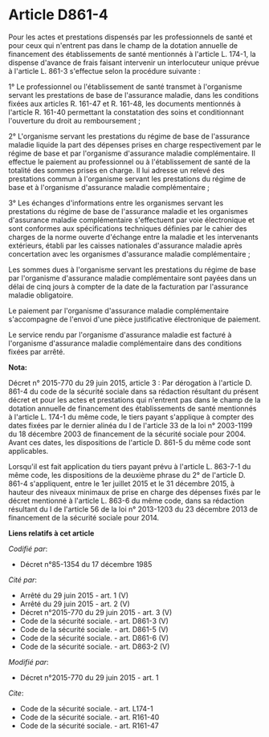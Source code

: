 # Article D861-4

Pour les actes et prestations dispensés par les professionnels de santé et pour ceux qui n'entrent pas dans le champ de la
dotation annuelle de financement des établissements de santé mentionnés à l'article L. 174-1, la dispense d'avance de frais
faisant intervenir un interlocuteur unique prévue à l'article L. 861-3 s'effectue selon la procédure suivante : 

1° Le professionnel ou l'établissement de santé transmet à l'organisme servant les prestations de base de l'assurance
maladie, dans les conditions fixées aux articles R. 161-47 et R. 161-48, les documents mentionnés à l'article R. 161-40
permettant la constatation des soins et conditionnant l'ouverture du droit au remboursement ; 

2° L'organisme servant les prestations du régime de base de l'assurance maladie liquide la part des dépenses prises en charge
respectivement par le régime de base et par l'organisme d'assurance maladie complémentaire. Il effectue le paiement au
professionnel ou à l'établissement de santé de la totalité des sommes prises en charge. Il lui adresse un relevé des
prestations commun à l'organisme servant les prestations du régime de base et à l'organisme d'assurance maladie
complémentaire ; 

3° Les échanges d'informations entre les organismes servant les prestations du régime de base de l'assurance maladie et les
organismes d'assurance maladie complémentaire s'effectuent par voie électronique et sont conformes aux spécifications
techniques définies par le cahier des charges de la norme ouverte d'échange entre la maladie et les intervenants extérieurs,
établi par les caisses nationales d'assurance maladie après concertation avec les organismes d'assurance maladie
complémentaire ; 

Les sommes dues à l'organisme servant les prestations du régime de base par l'organisme d'assurance maladie complémentaire
sont payées dans un délai de cinq jours à compter de la date de la facturation par l'assurance maladie obligatoire. 

Le paiement par l'organisme d'assurance maladie complémentaire s'accompagne de l'envoi d'une pièce justificative électronique
de paiement. 

Le service rendu par l'organisme d'assurance maladie est facturé à l'organisme d'assurance maladie complémentaire dans des
conditions fixées par arrêté.

**Nota:**

Décret n° 2015-770 du 29 juin 2015, article 3 : Par dérogation à l'article D. 861-4 du code de la sécurité sociale dans sa
rédaction résultant du présent décret et pour les actes et prestations qui n'entrent pas dans le champ de la dotation
annuelle de financement des établissements de santé mentionnés à l'article L. 174-1 du même code, le tiers payant s'applique
à compter des dates fixées par le dernier alinéa du I de l'article 33 de la loi n° 2003-1199 du 18 décembre 2003 de
financement de la sécurité sociale pour 2004. Avant ces dates, les dispositions de l'article D. 861-5 du même code sont
applicables.

Lorsqu'il est fait application du tiers payant prévu à l'article L. 863-7-1 du même code, les dispositions de la deuxième
phrase du 2° de l'article D. 861-4 s'appliquent, entre le 1er juillet 2015 et le 31 décembre 2015, à hauteur des niveaux
minimaux de prise en charge des dépenses fixés par le décret mentionné à l'article L. 863-6 du même code, dans sa rédaction
résultant du I de l'article 56 de la loi n° 2013-1203 du 23 décembre 2013 de financement de la sécurité sociale pour 2014.

**Liens relatifs à cet article**

_Codifié par_:

  - Décret n°85-1354 du 17 décembre 1985

_Cité par_:

  - Arrêté du 29 juin 2015 - art. 1 (V)
  - Arrêté du 29 juin 2015 - art. 2 (V)
  - Décret n°2015-770 du 29 juin 2015 - art. 3 (V)
  - Code de la sécurité sociale. - art. D861-3 (V)
  - Code de la sécurité sociale. - art. D861-5 (V)
  - Code de la sécurité sociale. - art. D861-6 (V)
  - Code de la sécurité sociale. - art. D863-2 (V)

_Modifié par_:

  - Décret n°2015-770 du 29 juin 2015 - art. 1

_Cite_:

  - Code de la sécurité sociale. - art. L174-1
  - Code de la sécurité sociale. - art. R161-40
  - Code de la sécurité sociale. - art. R161-47
